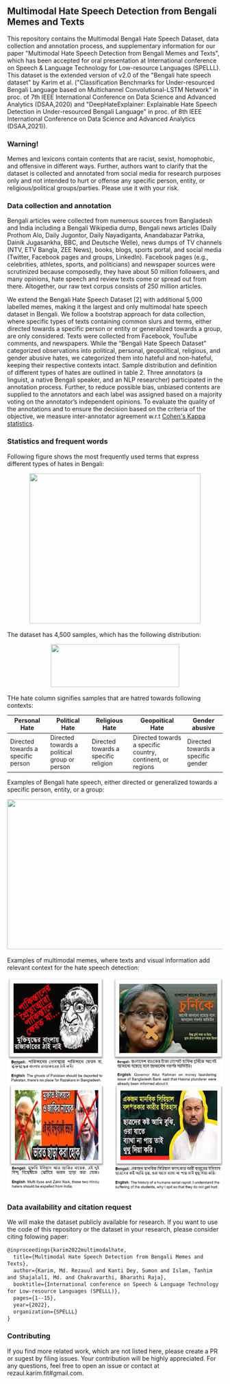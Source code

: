 ## Multimodal Hate Speech Detection from Bengali Memes and Texts
This repository contains the Multimodal Bengali Hate Speech Dataset, data collection and annotation process, and supplementary information for our paper "Multimodal Hate Speech Detection from Bengali Memes and Texts", which has been accepted for oral presentation at International conference on Speech & Language Technology for Low-resource Languages (SPELLL). This dataset is the extended version of v2.0 of the "Bengali hate speech dataset" by Karim et al. ("Classification Benchmarks for Under-resourced Bengali Language based on Multichannel Convolutional-LSTM Network" in proc. of 7th IEEE International Conference on Data Science and Advanced Analytics (DSAA,2020) and "DeepHateExplainer: Explainable Hate Speech Detection in Under-resourced Bengali Language" in proc. of 8th IEEE International Conference on Data Science and Advanced Analytics (DSAA,2021)). 

### Warning!
Memes and lexicons contain contents that are racist, sexist, homophobic, and offensive in different ways. Further, authors want to clarify that the dataset is collected and annotated from social media for research purposes only and not intended to hurt or offense any specific person, entity, or religious/political groups/parties. Please use it with your risk. 

### Data collection and annotation
Bengali articles were collected from numerous sources from Bangladesh and India including a Bengali Wikipedia dump, Bengali news articles (Daily Prothom Alo, Daily Jugontor, Daily Nayadiganta, Anandabazar Patrika, Dainik Jugasankha, BBC, and Deutsche Welle), news dumps of TV channels (NTV, ETV Bangla, ZEE News), books, blogs, sports portal, and social media (Twitter, Facebook pages and groups, LinkedIn). Facebook pages (e.g., celebrities, athletes, sports, and politicians) and newspaper sources were scrutinized because composedly, they have about 50 million followers, and many opinions, hate speech and review texts come or spread out from there. Altogether, our raw text corpus consists of 250 million articles.  

We extend the Bengali Hate Speech Dataset [2] with additional 5,000 labelled memes, making it the largest and only multimodal hate speech dataset in Bengali. We follow a bootstrap approach for data collection, where specific types of texts containing common slurs and terms, either directed towards a specific person or entity or generalized towards a group, are only considered. Texts were collected from Facebook, YouTube comments, and newspapers. While the “Bengali Hate Speech Dataset” categorized observations into political, personal, geopolitical, religious, and gender abusive hates, we categorized them into hateful and non-hateful, keeping their respective contexts intact. Sample distribution and definition of different types of hates are outlined in table 2. Three annotators (a linguist, a native Bengali speaker, and an NLP researcher) participated in the annotation process. Further, to reduce possible bias, unbiased contents are supplied to the annotators and each label was assigned based on a majority voting on the annotator’s independent opinions. To evaluate the quality of the annotations and to ensure the decision based on the criteria of the objective, we measure inter-annotator agreement w.r.t [Cohen's Kappa statistics](https://en.wikipedia.org/wiki/Cohen%27s_kappa).

### Statistics and frequent words
Following figure shows the most frequently used terms that express different types of hates in Bengali: 

<p align="center"><img src="images/word_cloud_hate.png?" width="400" height="350"></p>

The dataset has 4,500 samples, which has the following distribution: 

<p align="center"><img src="images/stat.jpg?" width="300" height="100"></p>

THe hate column signifies samples that are hatred towards following contexts: 

| Personal Hate | Political Hate |  Religious Hate | Geopoitical Hate | Gender abusive |
| --------------------------| --------------------------| -------------| --------------------------| --------------------------| 
| Directed towards a specific person | Directed towards a political group or person | Directed towards a specific religion | Directed towards a specific country, continent, or regions| Directed towards a specific gender | 

Examples of Bengali hate speech, either directed or generalized towards a specific person, entity, or a group: 

<p align="left"><img src="images/text_memes.png?" width="900" height="350"></p>

Examples of multimodal memes, where texts and visual information add relevant context for the hate speech detection: 

<p align="left"><img src="images/mm_memes.png?" width="900" height="500"></p>

### Data availability and citation request
We will make the dataset publicly available for research. If you want to use the code of this repository or the dataset in your research, please consider citing  folowing paper:

    @inproceedings{karim2022multimodalhate,
      title={Multimodal Hate Speech Detection from Bengali Memes and Texts},
      author={Karim, Md. Rezauul and Kanti Dey, Sumon and Islam, Tanhim and Shajalal1, Md. and Chakravarthi, Bharathi Raja},
      booktitle={International conference on Speech & Language Technology for Low-resource Languages (SPELLL)},
      pages={1--15},
      year={2022},
      organization={SPELLL}
    }
	
### Contributing
If you find more related work, which are not listed here, please create a PR or sugest by filing issues. Your contribution will be highly appreciated. For any questions, feel free to open an issue or contact at rezaul.karim.fit#gmail.com. 
